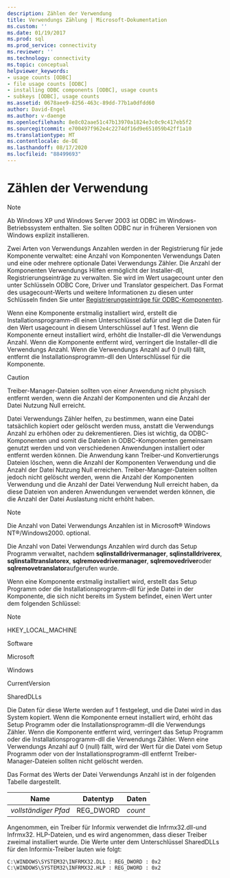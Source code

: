 ```yaml
---
description: Zählen der Verwendung
title: Verwendungs Zählung | Microsoft-Dokumentation
ms.custom: ''
ms.date: 01/19/2017
ms.prod: sql
ms.prod_service: connectivity
ms.reviewer: ''
ms.technology: connectivity
ms.topic: conceptual
helpviewer_keywords:
- usage counts [ODBC]
- file usage counts [ODBC]
- installing ODBC components [ODBC], usage counts
- subkeys [ODBC], usage counts
ms.assetid: 0678aee9-8256-463c-89dd-77b1a0dfdd60
author: David-Engel
ms.author: v-daenge
ms.openlocfilehash: 8e8c02aae51c47b13970a1824e3c0c9c417eb5f2
ms.sourcegitcommit: e700497f962e4c2274df16d9e651059b42ff1a10
ms.translationtype: MT
ms.contentlocale: de-DE
ms.lasthandoff: 08/17/2020
ms.locfileid: "88499693"
---
```

# <a name="usage-counting"></a>Zählen der Verwendung
> [!NOTE]  
>  Ab Windows XP und Windows Server 2003 ist ODBC im Windows-Betriebssystem enthalten. Sie sollten ODBC nur in früheren Versionen von Windows explizit installieren.  
  
 Zwei Arten von Verwendungs Anzahlen werden in der Registrierung für jede Komponente verwaltet: eine Anzahl von Komponenten Verwendungs Daten und eine oder mehrere optionale Datei Verwendungs Zähler. Die Anzahl der Komponenten Verwendungs Hilfen ermöglicht der Installer-dll, Registrierungseinträge zu verwalten. Sie wird im Wert usagecount unter den unter Schlüsseln ODBC Core, Driver und Translator gespeichert. Das Format des usagecount-Werts und weitere Informationen zu diesen unter Schlüsseln finden Sie unter [Registrierungseinträge für ODBC-Komponenten](../../../odbc/reference/install/registry-entries-for-odbc-components.md).  
  
 Wenn eine Komponente erstmalig installiert wird, erstellt die Installationsprogramm-dll einen Unterschlüssel dafür und legt die Daten für den Wert usagecount in diesem Unterschlüssel auf 1 fest. Wenn die Komponente erneut installiert wird, erhöht die Installer-dll die Verwendungs Anzahl. Wenn die Komponente entfernt wird, verringert die Installer-dll die Verwendungs Anzahl. Wenn die Verwendungs Anzahl auf 0 (null) fällt, entfernt die Installationsprogramm-dll den Unterschlüssel für die Komponente.  
  
> [!CAUTION]  
>  Treiber-Manager-Dateien sollten von einer Anwendung nicht physisch entfernt werden, wenn die Anzahl der Komponenten und die Anzahl der Datei Nutzung Null erreicht.  
  
 Datei Verwendungs Zähler helfen, zu bestimmen, wann eine Datei tatsächlich kopiert oder gelöscht werden muss, anstatt die Verwendungs Anzahl zu erhöhen oder zu dekrementieren. Dies ist wichtig, da ODBC-Komponenten und somit die Dateien in ODBC-Komponenten gemeinsam genutzt werden und von verschiedenen Anwendungen installiert oder entfernt werden können. Die Anwendung kann Treiber-und Konvertierungs Dateien löschen, wenn die Anzahl der Komponenten Verwendung und die Anzahl der Datei Nutzung Null erreichen. Treiber-Manager-Dateien sollten jedoch nicht gelöscht werden, wenn die Anzahl der Komponenten Verwendung und die Anzahl der Datei Verwendung Null erreicht haben, da diese Dateien von anderen Anwendungen verwendet werden können, die die Anzahl der Datei Auslastung nicht erhöht haben.  
  
> [!NOTE]  
>  Die Anzahl von Datei Verwendungs Anzahlen ist in Microsoft® Windows NT®/Windows2000. optional.  
  
 Die Anzahl von Datei Verwendungs Anzahlen wird durch das Setup Programm verwaltet, nachdem **sqlinstalldrivermanager**, **sqlinstalldriverex**, **sqlinstalltranslatorex**, **sqlremovedrivermanager**, **sqlremovedriver**oder **sqlremovetranslator**aufgerufen wurde.  
  
 Wenn eine Komponente erstmalig installiert wird, erstellt das Setup Programm oder die Installationsprogramm-dll für jede Datei in der Komponente, die sich nicht bereits im System befindet, einen Wert unter dem folgenden Schlüssel:  
  
> [!NOTE]  
>  HKEY_LOCAL_MACHINE  
>   
>  Software  
>   
>  Microsoft  
>   
>  Windows  
>   
>  CurrentVersion  
>   
>  SharedDLLs  
  
 Die Daten für diese Werte werden auf 1 festgelegt, und die Datei wird in das System kopiert. Wenn die Komponente erneut installiert wird, erhöht das Setup Programm oder die Installationsprogramm-dll die Verwendungs Zähler. Wenn die Komponente entfernt wird, verringert das Setup Programm oder die Installationsprogramm-dll die Verwendungs Zähler. Wenn eine Verwendungs Anzahl auf 0 (null) fällt, wird der Wert für die Datei vom Setup Programm oder von der Installationsprogramm-dll entfernt Treiber-Manager-Dateien sollten nicht gelöscht werden.  
  
 Das Format des Werts der Datei Verwendungs Anzahl ist in der folgenden Tabelle dargestellt.  
  
|Name|Datentyp|Daten|  
|----------|---------------|----------|  
|*vollständiger Pfad*|REG_DWORD|*count*|  
  
 Angenommen, ein Treiber für Informix verwendet die Infrmx32.dll-und Infrmx32. HLP-Dateien, und es wird angenommen, dass dieser Treiber zweimal installiert wurde. Die Werte unter dem Unterschlüssel SharedDLLs für den Informix-Treiber lauten wie folgt:  
  
```  
C:\WINDOWS\SYSTEM32\INFRMX32.DLL : REG_DWORD : 0x2  
C:\WINDOWS\SYSTEM32\INFRMX32.HLP : REG_DWORD : 0x2  
```
